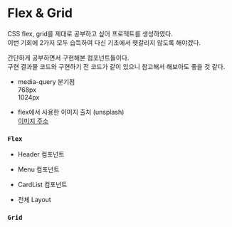 # Flex & Grid

CSS flex, grid를 제대로 공부하고 싶어 프로젝트를 생성하였다.  
이번 기회에 2가지 모두 습득하여 다신 기초에서 헷갈리지 않도록 해야겠다.

간단하게 공부하면서 구현해본 컴포넌트들이다.  
구현 결과물 코드와 구현하기 전 코드가 같이 있으니 참고해서 해보아도 좋을 것 같다.

- media-query 분기점  
  768px  
  1024px

- flex에서 사용한 이미지 출처 (unsplash)  
  [이미지 주소](https://images.unsplash.com/photo-1497215728101-856f4ea42174?ixlib=rb-1.2.1&ixid=MnwxMjA3fDF8MHxlZGl0b3JpYWwtZmVlZHwxfHx8ZW58MHx8fHw%3D&auto=format&fit=crop&w=800&q=60)

### `Flex`

- Header 컴포넌트

- Menu 컴포넌트

- CardList 컴포넌트

- 전체 Layout

### `Grid`
